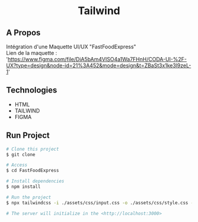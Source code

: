 <h1 align="center">Tailwind</h1>

## A Propos ##

Intégration d'une Maquette UI/UX "FastFoodExpress"<br>
Lien de la maquette :
'https://www.figma.com/file/DiA5bAm4VISO4a1Wa7FHnH/CODA-UI-%2F-UX?type=design&node-id=21%3A452&mode=design&t=ZBaSt3x1ke3l9zeL-1'


## Technologies ##


- HTML
- TAILWIND
- FIGMA

## Run Project ##

```bash
# Clone this project
$ git clone

# Access
$ cd FastFoodExpress

# Install dependencies
$ npm install

# Run the project
$ npx tailwindcss -i ./assets/css/input.css -o ./assets/css/style.css --watch

# The server will initialize in the <http://localhost:3000>
```
